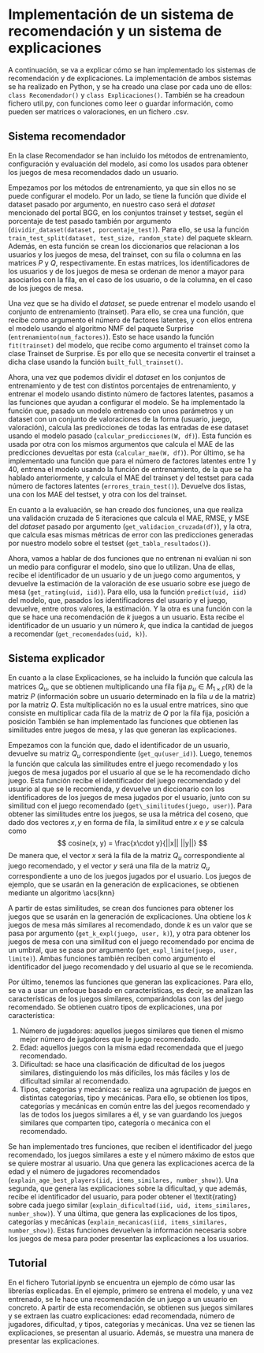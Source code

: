 # Implementación de un sistema de recomendación y un sistema de explicaciones
A continuación, se va a explicar cómo se han implementado los sistemas de recomendación y de explicaciones. La implementación de ambos sistemas se ha realizado en Python, y se ha creado una clase por cada uno de ellos: `class Recomendador()` y `class Explicaciones()`. También se ha creadoun fichero util.py, con funciones como leer o guardar información, como pueden ser matrices o valoraciones, en un fichero .csv.

## Sistema recomendador
En la clase Recomendador se han incluido los métodos de entrenamiento, configuración y evaluación del modelo, así como los usados para obtener los juegos de mesa recomendados dado un usuario. 

Empezamos por los métodos de entrenamiento, ya que sin ellos no se puede configurar el modelo. Por un lado, se tiene la función que divide el dataset pasado por argumento, en nuestro caso será el *dataset* mencionado del portal BGG, en los conjuntos trainset y testset, según el porcentaje de test pasado también por argumento (`dividir_dataset(dataset, porcentaje_test)`). Para ello, se usa la función `train_test_split(dataset, test_size, random_state)` del paquete sklearn. Además, en esta función se crean los diccionarios que relacionan a los usuarios y los juegos de mesa, del trainset, con su fila o columna en las matrices $P$ y $Q$, respectivamente. En estas matrices, los identificadores de los usuarios y de los juegos de mesa se ordenan de menor a mayor para asociarlos con la fila, en el caso de los usuario, o de la columna, en el caso de los juegos de mesa.

Una vez que se ha divido el *dataset*, se puede entrenar el modelo usando el conjunto de entrenamiento (trainset). Para ello, se crea una función, que recibe como argumento el número de factores latentes, y con ellos entrena el modelo usando el algoritmo NMF del paquete Surprise (`entrenamiento(num_factores)`). Esto se hace usando la función `fit(trainset)` del modelo, que recibe como argumento el trainset como la clase Trainset de Surprise. Es por ello que se necesita convertir el trainset a dicha clase usando la función `built_full_trainset()`.

Ahora, una vez que podemos dividir el *dataset* en los conjuntos de entrenamiento y de test con distintos porcentajes de entrenamiento, y entrenar el modelo usando distinto número de factores latentes, pasamos a las funciones que ayudan a configurar el modelo. Se ha implementado la función que, pasado un modelo entrenado con unos parámetros y un dataset con un conjunto de valoraciones de la forma (usuario, juego, valoración), calcula las predicciones de todas las entradas de ese dataset usando el modelo pasado (`calcular_predicciones(W, df)`). Esta función es usada por otra con los mismos argumentos que calcula el MAE de las predicciones devueltas por esta (`calcular_mae(W, df)`). Por último, se ha implementado una función que para el número de factores latentes entre 1 y 40, entrena el modelo usando la función de entrenamiento, de la que se ha hablado anteriormente, y calcula el MAE del trainset y del testset para cada número de factores latentes (`errores_train_test()`). Devuelve dos listas, una con los MAE del testset, y otra con los del trainset. 

En cuanto a la evaluación, se han creado dos funciones, una que realiza una validación cruzada de 5 iteraciones que calcula el MAE, RMSE, y MSE del *dataset* pasado por argumento (`get_validacion_cruzada(df)`), y la otra, que calcula esas mismas métricas de error con las predicciones generadas por nuestro modelo sobre el testset (`get_tabla_resultados()`).

Ahora, vamos a hablar de dos funciones que no entrenan ni evalúan ni son un medio para configurar el modelo, sino que lo utilizan. Una de ellas, recibe el identificador de un usuario y de un juego como argumentos, y devuelve la estimación de la valoración de ese usuario sobre ese juego de mesa (`get_rating(uid, iid)`). Para ello, usa la función `predict(uid, iid)` del modelo, que, pasados los identificadores del usuario y el juego, devuelve, entre otros valores, la estimación. Y la otra es una función con la que se hace una recomendación de $k$ juegos a un usuario. Esta recibe el identificador de un usuario y un número $k$, que indica la cantidad de juegos a recomendar (`get_recomendados(uid, k)`). 

## Sistema explicador
En cuanto a la clase Explicaciones, se ha incluido la función que calcula las matrices $Q_u$, que se obtienen multiplicando una fila fija $p_u \in M_{1\times F}(\mathbb{R})$ de la matriz $P$ (información sobre un usuario determinado en la fila $u$ de la matriz) por la matriz $Q$. Esta multiplicación no es la usual entre matrices, sino que consiste en multiplicar cada fila de la matriz de $Q$ por la fila fija, posición a posición También se han implementado las funciones que obtienen las similitudes entre juegos de mesa, y las que generan las explicaciones.

Empezamos con la función que, dado el identificador de un usuario, devuelve su matriz $Q_u$ correspondiente (`get_qu(user_id)`). Luego, tenemos la función que calcula las similitudes entre el juego recomendado y los juegos de mesa jugados por el usuario al que se le ha recomendado dicho juego. Esta función recibe el identificador del juego recomendado y del usuario al que se le recomienda, y devuelve un diccionario con los identificadores de los juegos de mesa jugados por el usuario, junto con su similitud con el juego recomendado (`get\_similitudes(juego, user)`). Para obtener las similitudes entre los juegos, se usa la métrica del coseno, que dado dos vectores $x, y$ en forma de fila, la similitud entre $x$ e $y$ se calcula como
$$
    cosine(x, y) = \frac{x\cdot y}{||x|| ||y||}
$$
De manera que, el vector $x$ será la fila de la matriz $Q_u$ correspondiente al juego recomendado, y el vector $y$ será una fila de la matriz $Q_u$ correspondiente a uno de los juegos jugados por el usuario. Los juegos de ejemplo, que se usarán en la generación de explicaciones, se obtienen mediante un algoritmo \acs{knn}

A partir de estas similitudes, se crean dos funciones para obtener los juegos que se usarán en la generación de explicaciones. Una obtiene los $k$ juegos de mesa más similares al recomendado, donde $k$ es un valor que se pasa por argumento (`get_k_expl(juego, user, k)`), y otra para obtener los juegos de mesa con una similitud con el juego recomendado por encima de un umbral, que se pasa por argumento (`get_expl_limite(juego, user, limite)`). Ambas funciones también reciben como argumento el identificador del juego recomendado y del usuario al que se le recomienda.

Por último, tenemos las funciones que generan las explicaciones. Para ello, se va a usar un enfoque basado en características, es decir, se analizan las características de los juegos similares, comparándolas con las del juego recomendado. Se obtienen cuatro tipos de explicaciones, una por característica:
1. Número de jugadores: aquellos juegos similares que tienen el mismo mejor número de jugadores que le juego recomendado.
2. Edad: aquellos juegos con la misma edad recomendada que el juego recomendado.
3. Dificultad: se hace una clasificación de dificultad de los juegos similares, distinguiendo los más difíciles, los más fáciles y los de dificultad similar al recomendado.
4. Tipos, categorías y mecánicas: se realiza una agrupación de juegos en distintas categorías, tipo y mecánicas.  Para ello, se obtienen los tipos, categorías y mecánicas en común entre las del juegos recomendado y las de todos los juegos similares a él, y se van guardando los juegos similares que comparten tipo, categoría o mecánica con el recomendado.

Se han implementado tres funciones, que reciben el identificador del juego recomendado, los juegos similares a este y el número máximo de estos que se quiere mostrar al usuario. Una que genera las explicaciones acerca de la edad y el número de jugadores recomendados (`explain_age_best_players(iid, items_similares, number_show)`). Una segunda, que genera las explicaciones sobre la dificultad, y que además, recibe el identificador del usuario, para poder obtener el \textit{rating} sobre cada juego similar (`explain_dificultad(iid, uid, items_similares, number_show)`). Y una última, que genera las explicaciones de los tipos, categorías y mecánicas (`explain_mecanicas(iid, items_similares, number_show)`). Estas funciones devuelven la información necesaria sobre los juegos de mesa para poder presentar las explicaciones a los usuarios.

## Tutorial
En el fichero Tutorial.ipynb se encuentra un ejemplo de cómo usar las librerías explicadas. En el ejemplo, primero se entrena el modelo, y una vez entrenado, se le hace una recomendación de un juego a un usuario en concreto. A partir de esta recomendación, se obtienen sus juegos similares y se extraen las cuatro explicaciones: edad recomendada, número de jugadores, dificultad, y tipos, categorías y mecánicas. Una vez se tienen las explicaciones, se presentan al usuario. Además, se muestra una manera de presentar las explicaciones.